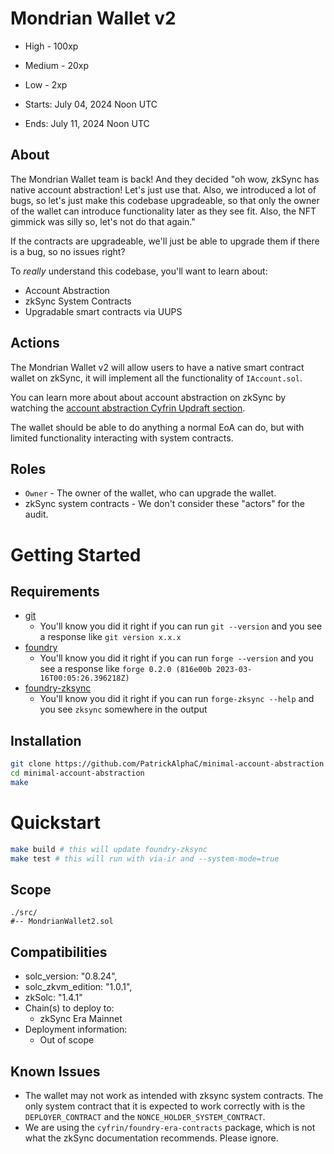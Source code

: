 # Mondrian Wallet v2

- High - 100xp
- Medium - 20xp
- Low - 2xp

- Starts: July 04, 2024 Noon UTC
- Ends: July 11, 2024 Noon UTC

[//]: # (contest-details-open)

## About

The Mondrian Wallet team is back! And they decided "oh wow, zkSync has native account abstraction! Let's just use that. Also, we introduced a lot of bugs, so let's just make this codebase upgradeable, so that only the owner of the wallet can introduce functionality later as they see fit. Also, the NFT gimmick was silly so, let's not do that again."

If the contracts are upgradeable, we'll just be able to upgrade them if there is a bug, so no issues right? 

To *really* understand this codebase, you'll want to learn about:
- Account Abstraction
- zkSync System Contracts
- Upgradable smart contracts via UUPS

## Actions

The Mondrian Wallet v2 will allow users to have a native smart contract wallet on zkSync, it will implement all the functionality of `IAccount.sol`. 

You can learn more about about account abstraction on zkSync by watching the [account abstraction Cyfrin Updraft section](https://updraft.cyfrin.io/courses/advanced-foundry/account-abstraction/introduction).

The wallet should be able to do anything a normal EoA can do, but with limited functionality interacting with system contracts. 

## Roles

- `Owner` - The owner of the wallet, who can upgrade the wallet.
- zkSync system contracts - We don't consider these "actors" for the audit. 

[//]: # (contest-details-close)

[//]: # (getting-started-open)

# Getting Started 

## Requirements

- [git](https://git-scm.com/book/en/v2/Getting-Started-Installing-Git)
  - You'll know you did it right if you can run `git --version` and you see a response like `git version x.x.x`
- [foundry](https://getfoundry.sh/)
  - You'll know you did it right if you can run `forge --version` and you see a response like `forge 0.2.0 (816e00b 2023-03-16T00:05:26.396218Z)`
- [foundry-zksync](https://github.com/matter-labs/foundry-zksync)
  - You'll know you did it right if you can run `forge-zksync --help` and you see `zksync` somewhere in the output

## Installation

```bash
git clone https://github.com/PatrickAlphaC/minimal-account-abstraction
cd minimal-account-abstraction
make
```

# Quickstart 

```bash
make build # this will update foundry-zksync
make test # this will run with via-ir and --system-mode=true
```

[//]: # (getting-started-close)

[//]: # (scope-open)

## Scope

```
./src/
#-- MondrianWallet2.sol
```

## Compatibilities

- solc_version: "0.8.24",
- solc_zkvm_edition: "1.0.1",
- zkSolc: "1.4.1"
- Chain(s) to deploy to:
  - zkSync Era Mainnet
- Deployment information:
  - Out of scope

[//]: # (scope-close)

[//]: # (known-issues-open)

## Known Issues

- The wallet may not work as intended with zksync system contracts. The only system contract that it is expected to work correctly with is the `DEPLOYER_CONTRACT` and the `NONCE_HOLDER_SYSTEM_CONTRACT`.
- We are using the `cyfrin/foundry-era-contracts` package, which is not what the zkSync documentation recommends. Please ignore.

[//]: # (known-issues-close)

